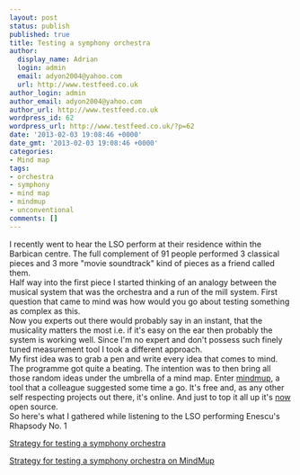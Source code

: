```yaml
---
layout: post
status: publish
published: true
title: Testing a symphony orchestra
author:
  display_name: Adrian
  login: admin
  email: adyon2004@yahoo.com
  url: http://www.testfeed.co.uk
author_login: admin
author_email: adyon2004@yahoo.com
author_url: http://www.testfeed.co.uk
wordpress_id: 62
wordpress_url: http://www.testfeed.co.uk/?p=62
date: '2013-02-03 19:08:46 +0000'
date_gmt: '2013-02-03 19:08:46 +0000'
categories:
- Mind map
tags:
- orchestra
- symphony
- mind map
- mindmup
- unconventional
comments: []
---
```

<p>I recently went to hear the LSO perform at their residence within the Barbican centre. The full complement of 91 people performed 3 classical pieces and 3 more "movie soundtrack" kind of pieces as a friend called them.<br />
Half way into the first piece I started thinking of an analogy between the musical system that was the orchestra and a run of the mill system. First question that came to mind was how would you go about testing something as complex as this.<br />
Now you experts out there would probably say in an instant, that the musicality matters the most i.e. if it's easy on the ear then probably the system is working well. Since I'm no expert and don't possess such finely tuned measurement tool I took a different approach.<br />
My first idea was to grab a pen and write every idea that comes to mind. The programme got quite a beating. The intention was to then bring all those random ideas under the umbrella of a mind map. Enter <a href="http://www.mindmup.com" target="_blank">mindmup</a>, a tool that a colleague suggested some time a go. It's free and, as any other self respecting projects out there, it's online. And just to top it all up it's <a href="https://github.com/mindmup/" target="_blank">now</a> open source.<br />
So here's what I gathered while listening to the LSO performing Enescu's Rhapsody No. 1</p>
<p><a href="http://goo.gl/drDQFC" target="_blank">Strategy for testing a symphony orchestra</a></p>
<p><a href="https://www.mindmup.com/map/b/testfeed/Strategy%20for%20testing%20a%20%20symphony%20orchestra.mup" data-role="mindmup-embed" title="Strategy for testing a symphony orchestra" data-width="90%" data-height="500" data-style="border:1px solid black;margin-bottom:5px;">Strategy for testing a symphony orchestra on MindMup</a><br />
<script async src="https://www.mindmup.com/external-embed.js"></script></p>
